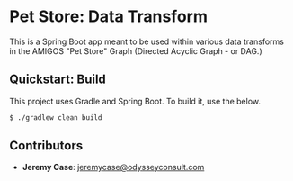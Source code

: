 # Pet Store: Data Transform
This is a Spring Boot app meant to be used within various data transforms in the AMIGOS "Pet Store" Graph (Directed Acyclic Graph - or DAG.)

## Quickstart: Build
This project uses Gradle and Spring Boot. To build it, use the below.

```bash
$ ./gradlew clean build
```


## Contributors
* __Jeremy Case__: jeremycase@odysseyconsult.com
